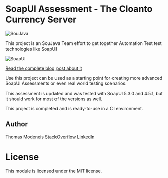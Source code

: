 # SoapUI Assessment - The Cloanto Currency Server

![SouJava](https://soujavablog.files.wordpress.com/2011/01/logo-soujava-top.jpg)


This project is an SouJava Team effort to get together Automation Test test technologies like SoapUI

![SoapUI](https://www.soapui.org/soapui/media/assets/Images/SoapUI-BySB-Logo.png)

[Read the complete blog post about it](https://thomasmodeneis.wordpress.com/2017/04/14/soapui-assessment-the-cloanto-currency-server/)

Use this project can be used as a starting point for creating more advanced SoapUI Assessments or even real world testing scenarios.

This assessment is updated and was tested with SoapUI 5.3.0 and 4.5.1, but it should work for most of the versions as well.

This project is completed and is ready-to-use in a CI environment.



## Author
Thomas Modeneis
[StackOverflow](https://careers.stackoverflow.com/thomasmodeneis)
[LinkedIn](https://uk.linkedin.com/in/thomasmodeneis)

License
=======

This module is licensed under the MIT license.
